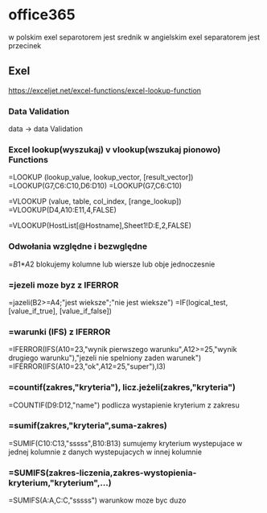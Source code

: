 # office365
w polskim exel separotorem jest srednik
w angielskim exel separatorem jest przecinek

## Exel
https://exceljet.net/excel-functions/excel-lookup-function

### Data Validation
data -> data Validation

### Excel lookup(wyszukaj) v vlookup(wszukaj pionowo) Functions
=LOOKUP (lookup_value, lookup_vector, [result_vector])
=LOOKUP(G7,C6:C10,D6:D10)
=LOOKUP(G7,C6:C10)

=VLOOKUP (value, table, col_index, [range_lookup])
=VLOOKUP(D4,A10:E11,4,FALSE)

=VLOOKUP(HostList[@Hostname],Sheet1!D:E,2,FALSE)

### Odwołania względne i bezwględne
=$B$1*$A$2
blokujemy kolumne lub wiersze lub obje jednoczesnie

### =jezeli moze byz z IFERROR
=jazeli(B2>=A4;"jest wieksze";"nie jest wieksze")
=IF(logical_test, [value_if_true], [value_if_false])

### =warunki (IFS) z IFERROR
=IFERROR(IFS(A10=23,"wynik pierwszego warunku",A12>=25,"wynik drugiego warunku"),"jezeli nie spelniony zaden warunek")
=IFERROR(IFS(A10=23,"ok",A12=25,"super"),I3)

### =countif(zakres,"kryteria"), licz.jeżeli(zakres,"kryteria")
=COUNTIF(D9:D12,"name")
podlicza wystapienie kryterium z zakresu

### =sumif(zakres,"kryteria",suma-zakres)
=SUMIF(C10:C13,"sssss",B10:B13)
sumujemy kryterium wystepujace w jednej kolumnie z danych wystepujacych w innej kolumnie

### =SUMIFS(zakres-liczenia,zakres-wystopienia-kryterium,"kryterium",...)
=SUMIFS(A:A,C:C,"sssss")
warunkow moze byc duzo
